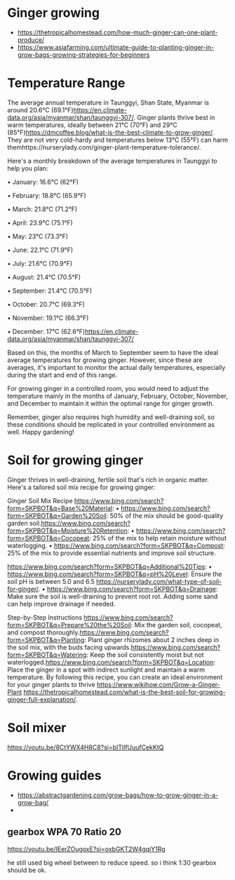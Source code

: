 # Ginger growing 

- https://thetropicalhomestead.com/how-much-ginger-can-one-plant-produce/
- https://www.asiafarming.com/ultimate-guide-to-planting-ginger-in-grow-bags-growing-strategies-for-beginners

# Temperature Range

The average annual temperature in Taunggyi, Shan State, Myanmar is around 20.6°C (69.1°F)https://en.climate-data.org/asia/myanmar/shan/taunggyi-307/. Ginger plants thrive best in warm temperatures, ideally between 21°C (70°F) and 29°C (85°F)https://dmcoffee.blog/what-is-the-best-climate-to-grow-ginger/. They are not very cold-hardy and temperatures below 13°C (55°F) can harm themhttps://nurserylady.com/ginger-plant-temperature-tolerance/.

Here's a monthly breakdown of the average temperatures in Taunggyi to help you plan:

•  January: 16.6°C (62°F)

•  February: 18.8°C (65.9°F)

•  March: 21.8°C (71.2°F)

•  April: 23.9°C (75.1°F)

•  May: 23°C (73.3°F)

•  June: 22.1°C (71.9°F)

•  July: 21.6°C (70.9°F)

•  August: 21.4°C (70.5°F)

•  September: 21.4°C (70.5°F)

•  October: 20.7°C (69.3°F)

•  November: 19.1°C (66.3°F)

•  December: 17°C (62.6°F)https://en.climate-data.org/asia/myanmar/shan/taunggyi-307/

Based on this, the months of March to September seem to have the ideal average temperatures for growing ginger. However, since these are averages, it's important to monitor the actual daily temperatures, especially during the start and end of this range.

For growing ginger in a controlled room, you would need to adjust the temperature mainly in the months of January, February, October, November, and December to maintain it within the optimal range for ginger growth.

Remember, ginger also requires high humidity and well-draining soil, so these conditions should be replicated in your controlled environment as well. Happy gardening!


# Soil for growing ginger 

Ginger thrives in well-draining, fertile soil that's rich in organic matter. Here's a tailored soil mix recipe for growing ginger:

Ginger Soil Mix Recipe
https://www.bing.com/search?form=SKPBOT&q=Base%20Material:
•  https://www.bing.com/search?form=SKPBOT&q=Garden%20Soil: 50% of the mix should be good-quality garden soil.https://www.bing.com/search?form=SKPBOT&q=Moisture%20Retention:
•  https://www.bing.com/search?form=SKPBOT&q=Cocopeat: 25% of the mix to help retain moisture without waterlogging.
•  https://www.bing.com/search?form=SKPBOT&q=Compost: 25% of the mix to provide essential nutrients and improve soil structure.

https://www.bing.com/search?form=SKPBOT&q=Additional%20Tips:
•  https://www.bing.com/search?form=SKPBOT&q=pH%20Level: Ensure the soil pH is between 5.0 and 6.5 https://nurserylady.com/what-type-of-soil-for-ginger/.
•  https://www.bing.com/search?form=SKPBOT&q=Drainage: Make sure the soil is well-draining to prevent root rot. Adding some sand can help improve drainage if needed.

Step-by-Step Instructions
https://www.bing.com/search?form=SKPBOT&q=Prepare%20the%20Soil: Mix the garden soil, cocopeat, and compost thoroughly.https://www.bing.com/search?form=SKPBOT&q=Planting: Plant ginger rhizomes about 2 inches deep in the soil mix, with the buds facing upwards.https://www.bing.com/search?form=SKPBOT&q=Watering: Keep the soil consistently moist but not waterlogged.https://www.bing.com/search?form=SKPBOT&q=Location: Place the ginger in a spot with indirect sunlight and maintain a warm temperature.
By following this recipe, you can create an ideal environment for your ginger plants to thrive https://www.wikihow.com/Grow-a-Ginger-Plant https://thetropicalhomestead.com/what-is-the-best-soil-for-growing-ginger-full-explanation/.

# Soil mixer 
https://youtu.be/8CtYWX4H8C8?si=bITllfUuufCekKtQ

# Growing guides
- https://abstractgardening.com/grow-bags/how-to-grow-ginger-in-a-grow-bag/
- 

## gearbox WPA 70 Ratio 20

https://youtu.be/IEerZOugoxE?si=oxbGKT2W4gqiY1Rg

he still used big wheel between to reduce speed. so i think 1:30 gearbox should be ok.
